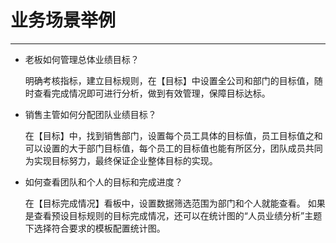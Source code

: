 
# 业务场景举例

---

 - 老板如何管理总体业绩目标？

    明确考核指标，建立目标规则，在【目标】中设置全公司和部门的目标值，随时查看完成情况即可进行分析，做到有效管理，保障目标达标。

 - 销售主管如何分配团队业绩目标？

    在【目标】中，找到销售部门，设置每个员工具体的目标值，员工目标值之和可以设置的大于部门目标值，每个员工的目标值也能有所区分，团队成员共同为实现目标努力，最终保证企业整体目标的实现。

 - 如何查看团队和个人的目标和完成进度？

    在【目标完成情况】看板中，设置数据筛选范围为部门和个人就能查看。
    如果是查看预设目标规则的目标完成情况，还可以在统计图的“人员业绩分析”主题下选择符合要求的模板配置统计图。